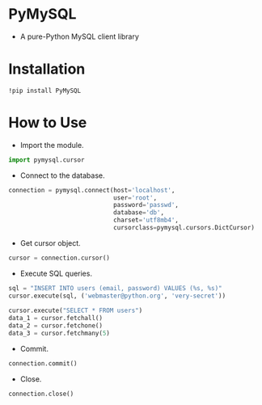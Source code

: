 # PyMySQL
- A pure-Python MySQL client library

# Installation
```
!pip install PyMySQL
```

# How to Use
- Import the module.
```python
import pymysql.cursor
```
- Connect to the database.
```python
connection = pymysql.connect(host='localhost',
                             user='root',
                             password='passwd',
                             database='db',
                             charset='utf8mb4',
                             cursorclass=pymysql.cursors.DictCursor)
``` 
- Get cursor object.
```python
cursor = connection.cursor()
```  
- Execute SQL queries.
```python
sql = "INSERT INTO users (email, password) VALUES (%s, %s)"
cursor.execute(sql, ('webmaster@python.org', 'very-secret'))
    
cursor.execute("SELECT * FROM users")
data_1 = cursor.fetchall()
data_2 = cursor.fetchone()
data_3 = cursor.fetchmany(5)
```  
- Commit.
```python
connection.commit()
```
    
- Close.
```python
connection.close()
```
